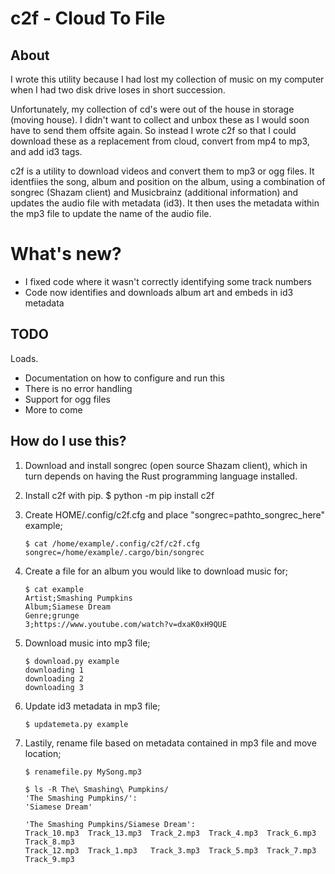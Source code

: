 # c2f - Cloud To File

## About
I wrote this utility because I had lost my collection of music on my computer when I had two disk drive loses in short succession.

Unfortunately, my collection of cd's were out of the house in storage (moving house). I didn't want to collect and unbox these as I would soon have to send them offsite again.
So instead I wrote c2f so that I could download these as a replacement from cloud, convert from mp4 to mp3, and add id3 tags.

c2f is a utility to download videos and convert them to mp3 or ogg files.
It identfiies the song, album and position on the album, using a combination of songrec (Shazam client) and Musicbrainz (additional information) and updates the audio file with metadata (id3).
It then uses the metadata within the mp3 file to update the name of the audio file.

# What's new?
* I fixed code where it wasn't correctly identifying some track numbers
* Code now identifies and downloads album art and embeds in id3 metadata

## TODO
Loads.
* Documentation on how to configure and run this
* There is no error handling
* Support for ogg files
* More to come


## How do I use this?
1. Download and install songrec (open source Shazam client), which in turn depends on having the Rust programming language installed.

2. Install c2f with pip. 
   $ python -m pip install c2f

3. Create HOME/.config/c2f.cfg and place "songrec=pathto_songrec_here"
   example;

       $ cat /home/example/.config/c2f/c2f.cfg
       songrec=/home/example/.cargo/bin/songrec

4. Create a file for an album you would like to download music for;

       $ cat example
       Artist;Smashing Pumpkins
       Album;Siamese Dream
       Genre;grunge
       3;https://www.youtube.com/watch?v=dxaK0xH9QUE


5. Download music into mp3 file;

       $ download.py example
       downloading 1
       downloading 2
       downloading 3

6. Update id3 metadata in mp3 file;

       $ updatemeta.py example

7. Lastily, rename file based on metadata contained in mp3 file and move location;

       $ renamefile.py MySong.mp3
       
       $ ls -R The\ Smashing\ Pumpkins/
       'The Smashing Pumpkins/':
       'Siamese Dream'

       'The Smashing Pumpkins/Siamese Dream':
       Track_10.mp3  Track_13.mp3  Track_2.mp3  Track_4.mp3  Track_6.mp3  Track_8.mp3
       Track_12.mp3  Track_1.mp3   Track_3.mp3  Track_5.mp3  Track_7.mp3  Track_9.mp3
   
